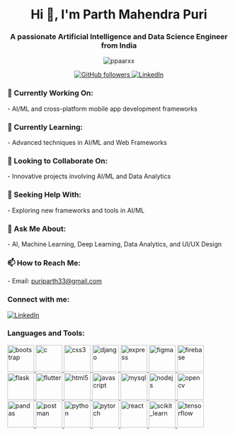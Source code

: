 <h1 align="center">Hi 👋, I'm Parth Mahendra Puri</h1>
<h3 align="center">A passionate Artificial Intelligence and Data Science Engineer from India</h3>

<p align="center">
  <img src="https://komarev.com/ghpvc/?username=ppaarxx&label=Profile%20views&color=0e75b6&style=flat" alt="ppaarxx" />
</p>

<p align="center">
  <a href="https://github.com/ppaarxx">
    <img src="https://img.shields.io/github/followers/ppaarxx?label=Follow&style=social" alt="GitHub followers" />
  </a>
  <a href="https://www.linkedin.com/in/parth-mahendra-puri/">
    <img src="https://img.shields.io/badge/LinkedIn-%40parth--mahendra--puri-blue?style=flat&logo=linkedin" alt="LinkedIn" />
  </a>
</p>

<h3 align="left">🔭 Currently Working On:</h3>
<p align="left"> 
  - AI/ML and cross-platform mobile app development frameworks
</p>

<h3 align="left">🌱 Currently Learning:</h3>
<p align="left"> 
  - Advanced techniques in AI/ML and Web Frameworks
</p>

<h3 align="left">👯 Looking to Collaborate On:</h3>
<p align="left"> 
  - Innovative projects involving AI/ML and Data Analytics
</p>

<h3 align="left">🤝 Seeking Help With:</h3>
<p align="left"> 
  - Exploring new frameworks and tools in AI/ML
</p>

<h3 align="left">💬 Ask Me About:</h3>
<p align="left"> 
  - AI, Machine Learning, Deep Learning, Data Analytics, and UI/UX Design
</p>

<h3 align="left">📫 How to Reach Me:</h3>
<p align="left"> 
  - Email: <a href="mailto:puriparth33@gmail.com">puriparth33@gmail.com</a>
</p>

<h3 align="left">Connect with me:</h3>
<p align="left">
  <a href="https://linkedin.com/in/parth-mahendra-puri" target="_blank">
    <img align="center" src="https://img.shields.io/badge/LinkedIn-%40parth--mahendra--puri-blue?style=flat&logo=linkedin" alt="LinkedIn" />
  </a>
</p>

<h3 align="left">Languages and Tools:</h3>
<p align="left">
  <a href="https://getbootstrap.com" target="_blank" rel="noreferrer">
    <img src="https://img.shields.io/badge/Bootstrap-563D7C?style=flat&logo=bootstrap&logoColor=white" alt="bootstrap" width="60" height="60"/>
  </a>
  <a href="https://www.cprogramming.com/" target="_blank" rel="noreferrer">
    <img src="https://img.shields.io/badge/C-00599C?style=flat&logo=c&logoColor=white" alt="c" width="60" height="60"/>
  </a>
  <a href="https://www.w3schools.com/css/" target="_blank" rel="noreferrer">
    <img src="https://img.shields.io/badge/CSS3-1572B6?style=flat&logo=css3&logoColor=white" alt="css3" width="60" height="60"/>
  </a>
  <a href="https://www.djangoproject.com/" target="_blank" rel="noreferrer">
    <img src="https://img.shields.io/badge/Django-092E20?style=flat&logo=django&logoColor=white" alt="django" width="60" height="60"/>
  </a>
  <a href="https://expressjs.com" target="_blank" rel="noreferrer">
    <img src="https://img.shields.io/badge/Express.js-000000?style=flat&logo=express&logoColor=white" alt="express" width="60" height="60"/>
  </a>
  <a href="https://www.figma.com/" target="_blank" rel="noreferrer">
    <img src="https://img.shields.io/badge/Figma-F24E1E?style=flat&logo=figma&logoColor=white" alt="figma" width="60" height="60"/>
  </a>
  <a href="https://firebase.google.com/" target="_blank" rel="noreferrer">
    <img src="https://img.shields.io/badge/Firebase-FFCA28?style=flat&logo=firebase&logoColor=black" alt="firebase" width="60" height="60"/>
  </a>
  <a href="https://flask.palletsprojects.com/" target="_blank" rel="noreferrer">
    <img src="https://img.shields.io/badge/Flask-000000?style=flat&logo=flask&logoColor=white" alt="flask" width="60" height="60"/>
  </a>
  <a href="https://flutter.dev" target="_blank" rel="noreferrer">
    <img src="https://img.shields.io/badge/Flutter-02569B?style=flat&logo=flutter&logoColor=white" alt="flutter" width="60" height="60"/>
  </a>
  <a href="https://www.w3.org/html/" target="_blank" rel="noreferrer">
    <img src="https://img.shields.io/badge/HTML5-E34F26?style=flat&logo=html5&logoColor=white" alt="html5" width="60" height="60"/>
  </a>
  <a href="https://developer.mozilla.org/en-US/docs/Web/JavaScript" target="_blank" rel="noreferrer">
    <img src="https://img.shields.io/badge/JavaScript-F7DF1E?style=flat&logo=javascript&logoColor=black" alt="javascript" width="60" height="60"/>
  </a>
  <a href="https://www.mysql.com/" target="_blank" rel="noreferrer">
    <img src="https://img.shields.io/badge/MySQL-00758F?style=flat&logo=mysql&logoColor=white" alt="mysql" width="60" height="60"/>
  </a>
  <a href="https://nodejs.org" target="_blank" rel="noreferrer">
    <img src="https://img.shields.io/badge/Node.js-339933?style=flat&logo=node.js&logoColor=white" alt="nodejs" width="60" height="60"/>
  </a>
  <a href="https://opencv.org/" target="_blank" rel="noreferrer">
    <img src="https://img.shields.io/badge/OpenCV-5C3EE8?style=flat&logo=opencv&logoColor=white" alt="opencv" width="60" height="60"/>
  </a>
  <a href="https://pandas.pydata.org/" target="_blank" rel="noreferrer">
    <img src="https://img.shields.io/badge/Pandas-150458?style=flat&logo=pandas&logoColor=white" alt="pandas" width="60" height="60"/>
  </a>
  <a href="https://postman.com" target="_blank" rel="noreferrer">
    <img src="https://img.shields.io/badge/Postman-FF6C37?style=flat&logo=postman&logoColor=white" alt="postman" width="60" height="60"/>
  </a>
  <a href="https://www.python.org" target="_blank" rel="noreferrer">
    <img src="https://img.shields.io/badge/Python-3776AB?style=flat&logo=python&logoColor=white" alt="python" width="60" height="60"/>
  </a>
  <a href="https://pytorch.org/" target="_blank" rel="noreferrer">
    <img src="https://img.shields.io/badge/PyTorch-EE4C2C?style=flat&logo=pytorch&logoColor=white" alt="pytorch" width="60" height="60"/>
  </a>
  <a href="https://reactjs.org/" target="_blank" rel="noreferrer">
    <img src="https://img.shields.io/badge/React-61DAFB?style=flat&logo=react&logoColor=black" alt="react" width="60" height="60"/>
  </a>
  <a href="https://scikit-learn.org/" target="_blank" rel="noreferrer">
    <img src="https://img.shields.io/badge/scikit--learn-F7931E?style=flat&logo=scikit-learn&logoColor=white" alt="scikit_learn" width="60" height="60"/>
  </a>
  <a href="https://www.tensorflow.org" target="_blank" rel="noreferrer">
    <img src="https://img.shields.io/badge/TensorFlow-FF6F00?style=flat&logo=tensorflow&logoColor=white" alt="tensorflow" width="60" height="60"/>
  </a>
</p>
